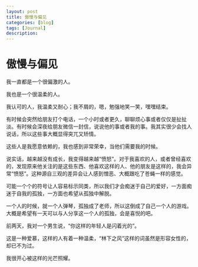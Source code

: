 ```yaml
---
layout: post
title: 傲慢与偏见
categories: [blog]
tags: [Journal]
description: 
---
```


# 傲慢与偏见



我一直都是一个很偏激的人。

我也是一个很温柔的人。



我认可的人，我温柔又耐心；我不屑的，嗯，勉强地笑一笑，嘿嘿结束。

有时候会突然给朋友打个电话，一个小时或者更久，聊聊烦心事或者仅仅是扯扯淡。有时候会深夜给朋友微信一封信，说说他的事或者我的事。我其实很少会找人说话，所以这些事大概显得突兀又矫情。

这些人是我愿意依赖的，我也感到非常荣幸，当他们需要我的时候。



说实话，越来越没有成长，我变得越来越“愤怒”。对于我喜欢的人，或者曾经喜欢的，发现原来他关注的是这些东西、他喜欢这样的人、他的朋友是这样的，我会异常“愤怒”。这种源自三观的差异会让人感到憎恶、大概跟吃了苍蝇一样的感觉。

可能一个个的符号让人容易标示同类，所以我们才会痴迷于自己的爱好，一方面痴迷于自我的孤独，一方面也希望从孤独中解脱。

一个人的时候，就一个人弹琴，孤独成了老师，所以这倒成了自己一个人的游戏。大概是希望有一天可以与人分享这一个人的孤独，会是喜悦的吧。



前两天，我对一个男生说，“你这样的年轻人是闪着光的”。

这是一种爱慕，这样的人有着一种温柔，“林下之风”这样的词虽然是形容女性的，却已不为过。



我很开心被这样的光芒照耀。